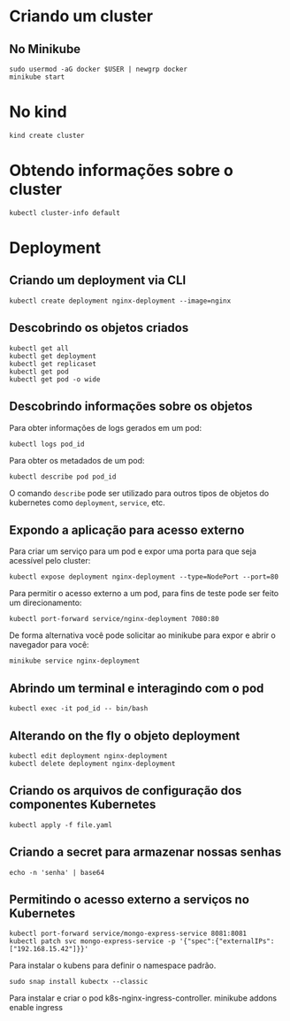 # Criando um cluster

## No Minikube
```shell
sudo usermod -aG docker $USER | newgrp docker
minikube start
```

# No kind
```shell
kind create cluster
```

# Obtendo informações sobre o cluster
```shell
kubectl cluster-info default
```

# Deployment

## Criando um deployment via CLI
```shell
kubectl create deployment nginx-deployment --image=nginx
```

## Descobrindo os objetos criados
```shell
kubectl get all
kubectl get deployment
kubectl get replicaset
kubectl get pod
kubectl get pod -o wide
```

## Descobrindo informações sobre os objetos
Para obter informações de logs gerados em um pod:
```shell
kubectl logs pod_id
```

Para obter os metadados de um pod:
```shell
kubectl describe pod pod_id
```

O comando `describe` pode ser utilizado para outros tipos de objetos do kubernetes como `deployment`, `service`, etc.

## Expondo a aplicação para acesso externo
Para criar um serviço para um pod e expor uma porta para que seja acessível pelo cluster:
```shell
kubectl expose deployment nginx-deployment --type=NodePort --port=80
```

Para permitir o acesso externo a um pod, para fins de teste pode ser feito um direcionamento:
```shell
kubectl port-forward service/nginx-deployment 7080:80
```

De forma alternativa você pode solicitar ao minikube para expor e abrir o navegador para você:
```shell
minikube service nginx-deployment
```

## Abrindo um terminal e interagindo com o pod
```shell
kubectl exec -it pod_id -- bin/bash
```

## Alterando on the fly o objeto deployment
```shell
kubectl edit deployment nginx-deployment
kubectl delete deployment nginx-deployment
```

## Criando os arquivos de configuração dos componentes Kubernetes
```shell
kubectl apply -f file.yaml
```

## Criando a secret para armazenar nossas senhas
```shell
echo -n 'senha' | base64
```

## Permitindo o acesso externo a serviços no Kubernetes
```shell
kubectl port-forward service/mongo-express-service 8081:8081
kubectl patch svc mongo-express-service -p '{"spec":{"externalIPs":["192.168.15.42"]}}'
```

Para instalar o kubens para definir o namespace padrão.
```shell
sudo snap install kubectx --classic
```

Para instalar e criar o pod k8s-nginx-ingress-controller.
minikube addons enable ingress